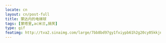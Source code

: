 ```yaml
---
locate: cn
layout: cn/post-full
title: 蒙达内的电梯球
tags: [蒙塔里,ac米兰,搞笑]
type: gif
featimg: http://tva2.sinaimg.com/large/7bb8bd97gy1fxiypb61h2g20cy05kkjn.gif
---
```

